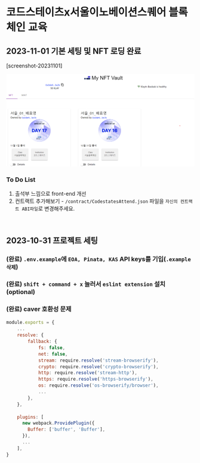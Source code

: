 # 코드스테이츠x서울이노베이션스퀘어 블록체인 교육

## 2023-11-01 기본 세팅 및 NFT 로딩 완료

[screenshot-20231101]

![프로젝트 실행 스크린샷](images/project_20231101.png)

### To Do List
1. 출석부 느낌으로 front-end 개선 
2. 컨트랙트 추가해보기 - `/contract/CodestatesAttend.json` 파일을 `자신의 컨트랙트 ABI파일`로 변경해주세요.

<br />

## 2023-10-31 프로젝트 세팅
### (완료) `.env.example`에 `EOA, Pinata, KAS` API keys를 기입(`.example 삭제`)
### (완료) `shift + command + x` 눌러서 `eslint extension` 설치 (optional)
### (완료) caver 호환성 문제

```js
module.exports = {
    ...
    resolve: {
        fallback: {
            fs: false,
            net: false,
            stream: require.resolve('stream-browserify'),
            crypto: require.resolve('crypto-browserify'),
            http: require.resolve('stream-http'),
            https: require.resolve('https-browserify'),
            os: require.resolve('os-browserify/browser'),
            ...
        },
    },

    plugins: [
      new webpack.ProvidePlugin({
        Buffer: ['buffer', 'Buffer'],
      }),
      ...
    ],
}
```
